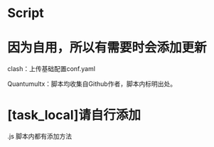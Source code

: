 # Script
# 因为自用，所以有需要时会添加更新
clash：上传基础配置conf.yaml

Quantumultx：脚本均收集自Github作者，脚本内标明出处。
# [task_local]请自行添加
.js 脚本内都有添加方法

